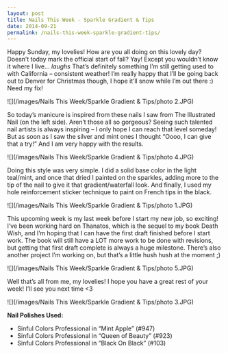 ```yaml
---
layout: post
title: Nails This Week - Sparkle Gradient & Tips
date: 2014-09-21
permalink: /nails-this-week-sparkle-gradient-tips/
---
```


Happy Sunday, my lovelies! How are you all doing on this lovely day? Doesn’t today mark the official start of fall? Yay! Except you wouldn’t know it where I live… *laughs* That’s definitely something I’m still getting used to with California – consistent weather! I’m really happy that I’ll be going back out to Denver for Christmas though, I hope it’ll snow while I’m out there :) Need my fix!

![](/images/Nails This Week/Sparkle Gradient & Tips/photo 2.JPG)

So today’s manicure is inspired from these nails I saw from The Illustrated Nail (on the left side). Aren’t those all so gorgeous? Seeing such talented nail artists is always inspiring – I only hope I can reach that level someday! But as soon as I saw the silver and mint ones I thought “Oooo, I can give that a try!” And I am very happy with the results.

![](/images/Nails This Week/Sparkle Gradient & Tips/photo 4.JPG)

Doing this style was very simple. I did a solid base color in the light teal/mint, and once that dried I painted on the sparkles, adding more to the tip of the nail to give it that gradient/waterfall look. And finally, I used my hole reinforcement sticker technique to paint on French tips in the black.

![](/images/Nails This Week/Sparkle Gradient & Tips/photo 1.JPG)

This upcoming week is my last week before I start my new job, so exciting! I’ve been working hard on Thanatos, which is the sequel to my book Death Wish, and I’m hoping that I can have the first draft finished before I start work. The book will still have a LOT more work to be done with revisions, but getting that first draft complete is always a huge milestone. There’s also another project I’m working on, but that’s a little hush hush at the moment ;)

![](/images/Nails This Week/Sparkle Gradient & Tips/photo 5.JPG)

Well that’s all from me, my lovelies! I hope you have a great rest of your week! I’ll see you next time <3

![](/images/Nails This Week/Sparkle Gradient & Tips/photo 3.JPG)

**Nail Polishes Used:**

- Sinful Colors Professional in “Mint Apple” (#947)
- Sinful Colors Professional in “Queen of Beauty” (#923)
- Sinful Colors Professional in “Black On Black” (#103)